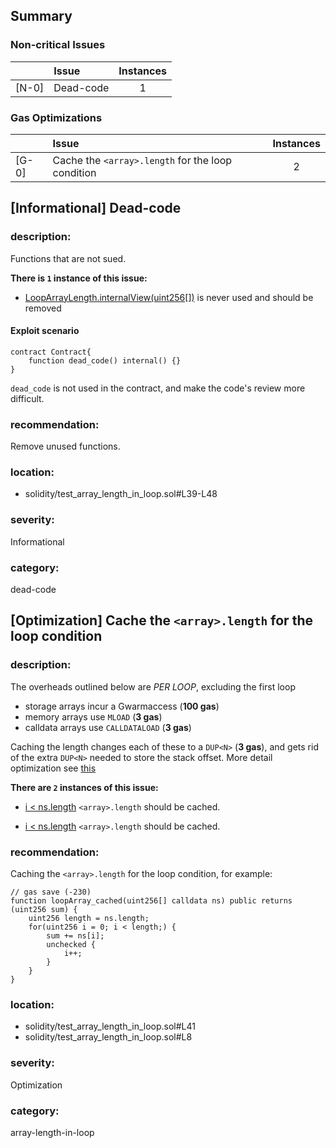 ## Summary 

### Non-critical Issues

| |Issue|Instances|
|---|:---|:---:|
| [N-0] | Dead-code | 1 |


### Gas Optimizations

| |Issue|Instances|
|---|:---|:---:|
| [G-0] | Cache the `<array>.length` for the loop condition | 2 |



## [Informational] Dead-code

### description:
Functions that are not sued.

**There is `1` instance of this issue:**

- [LoopArrayLength.internalView(uint256[])](solidity/test_array_length_in_loop.sol#L39-L48) is never used and should be removed

#### Exploit scenario

```solidity
contract Contract{
    function dead_code() internal() {}
}
```
`dead_code` is not used in the contract, and make the code's review more difficult.

### recommendation:
Remove unused functions.

### location:
- solidity/test_array_length_in_loop.sol#L39-L48

### severity:
Informational

### category:
dead-code

## [Optimization] Cache the `<array>.length` for the loop condition

### description:

The overheads outlined below are _PER LOOP_, excluding the first loop
* storage arrays incur a Gwarmaccess (**100 gas**)
* memory arrays use `MLOAD` (**3 gas**)
* calldata arrays use `CALLDATALOAD` (**3 gas**)

Caching the length changes each of these to a `DUP<N>` (**3 gas**), and gets rid of the extra `DUP<N>` needed to store the stack offset.
More detail optimization see [this](https://gist.github.com/0xxfu/80fcbc39d2d38d85ae61b4b8838ef30b)


**There are `2` instances of this issue:**

- [i < ns.length](solidity/test_array_length_in_loop.sol#L41) `<array>.length` should be cached.

- [i < ns.length](solidity/test_array_length_in_loop.sol#L8) `<array>.length` should be cached.


### recommendation:

Caching the `<array>.length` for the loop condition, for example:
```solidity
// gas save (-230)
function loopArray_cached(uint256[] calldata ns) public returns (uint256 sum) {
    uint256 length = ns.length;
    for(uint256 i = 0; i < length;) {
        sum += ns[i];
        unchecked {
            i++;
        }
    }
}
```


### location:
- solidity/test_array_length_in_loop.sol#L41
- solidity/test_array_length_in_loop.sol#L8

### severity:
Optimization

### category:
array-length-in-loop
